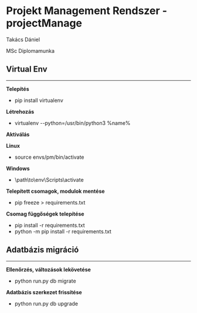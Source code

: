 # Projekt Management Rendszer - projectManage

Takács Dániel

MSc Diplomamunka 

## Virtual Env
---

**Telepítés**

+ pip install virtualenv

**Létrehozás**

+ virtualenv --python=/usr/bin/python3 %name%

**Aktiválás**

**Linux**

+ source envs/pm/bin/activate

**Windows**

+ \path\to\env\Scripts\activate

**Telepített csomagok, modulok mentése**

+ pip freeze > requirements.txt

**Csomag függőségek telepítése**

+ pip install -r requirements.txt
+ python -m pip install -r requirements.txt


## Adatbázis migráció
---

**Ellenőrzés, változások lekövetése**

+ python run.py db migrate

**Adatbázis szerkezet frissítése**

+ python run.py db upgrade